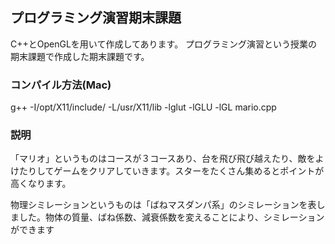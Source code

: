 ## プログラミング演習期末課題
C++とOpenGLを用いて作成してあります。
プログラミング演習という授業の期末課題で作成した期末課題です。

### コンパイル方法(Mac)
g++ -I/opt/X11/include/ -L/usr/X11/lib -lglut -lGLU -lGL mario.cpp

### 説明
「マリオ」というものはコースが３コースあり、台を飛び飛び越えたり、敵をよけたりしてゲームをクリアしていきます。スターをたくさん集めるとポイントが高くなります。

物理シミレーションというものは「ばねマスダンパ系」のシミレーションを表しました。物体の質量、ばね係数、減衰係数を変えることにより、シミレーションができます
